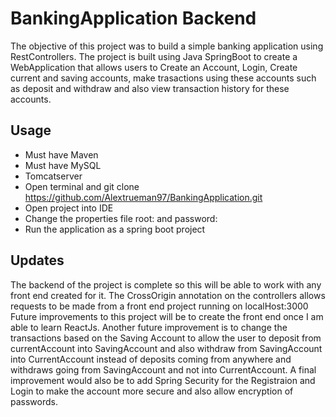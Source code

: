 # BankingApplication Backend
The objective of this project was to build a simple banking application using RestControllers. The project is built using Java SpringBoot to create a WebApplication that allows users to Create an Account, Login, Create current and saving accounts, make trasactions using these accounts such as deposit and withdraw and also view transaction history for these accounts. 

Usage
-----
* Must have Maven
* Must have MySQL
* Tomcatserver
* Open terminal and git clone https://github.com/Alextrueman97/BankingApplication.git
* Open project into IDE
* Change the properties file root: and password:
* Run the application as a spring boot project

Updates
---
The backend of the project is complete so this will be able to work with any front end created for it. 
The CrossOrigin annotation on the controllers allows requests to be made from a front end project running on localHost:3000
Future improvements to this project will be to create the front end once I am able to learn ReactJs. 
Another future improvement is to change the transactions based on the Saving Account to allow the user to deposit from currentAccount into SavingAccount and also withdraw from SavingAccount into CurrentAccount instead of deposits coming from anywhere and withdraws going from SavingAccount and not into CurrentAccount. 
A final improvement would also be to add Spring Security for the Registraion and Login to make the account more secure and also allow encryption of passwords.  
